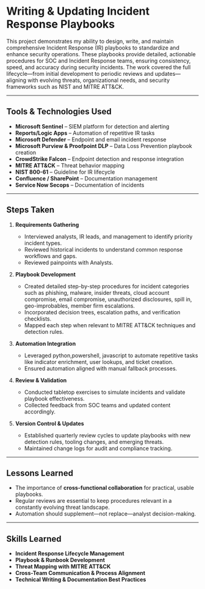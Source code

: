 # Writing & Updating Incident Response Playbooks

This project demonstrates my ability to design, write, and maintain comprehensive Incident Response (IR) playbooks to standardize and enhance security operations. These playbooks provide detailed, actionable procedures for SOC and Incident Response teams, ensuring consistency, speed, and accuracy during security incidents. The work covered the full lifecycle—from initial development to periodic reviews and updates—aligning with evolving threats, organizational needs, and security frameworks such as NIST and MITRE ATT&CK.

---

## Tools & Technologies Used
- **Microsoft Sentinel** – SIEM platform for detection and alerting
- **Reports/Logic Apps** – Automation of repetitive IR tasks
- **Microsoft Defender** – Endpoint and email incident response
- **Microsoft Purview & Proofpoint DLP** – Data Loss Prevention playbook creation
- **CrowdStrike Falcon** – Endpoint detection and response integration
- **MITRE ATT&CK** – Threat behavior mapping
- **NIST 800-61** – Guideline for IR lifecycle
- **Confluence / SharePoint** – Documentation management
- **Service Now Secops** – Documentation of incidents

---

## Steps Taken

1. **Requirements Gathering**  
   - Interviewed analysts, IR leads, and management to identify priority incident types.  
   - Reviewed historical incidents to understand common response workflows and gaps.
   - Reviewed painpoints with Analysts.

2. **Playbook Development**  
   - Created detailed step-by-step procedures for incident categories such as phishing, malware, insider threats, cloud account compromise, email compromise, unauthorized disclosures, spill in, geo-improbables, member firm escalations.  
   - Incorporated decision trees, escalation paths, and verification checklists.  
   - Mapped each step when relevant to MITRE ATT&CK techniques and detection rules.

3. **Automation Integration**  
   - Leveraged python,powershell, javascript to automate repetitive tasks like indicator enrichment, user lookups, and ticket creation.  
   - Ensured automation aligned with manual fallback processes.

4. **Review & Validation**  
   - Conducted tabletop exercises to simulate incidents and validate playbook effectiveness.  
   - Collected feedback from SOC teams and updated content accordingly.

5. **Version Control & Updates**  
   - Established quarterly review cycles to update playbooks with new detection rules, tooling changes, and emerging threats.  
   - Maintained change logs for audit and compliance tracking.

---

## Lessons Learned
- The importance of **cross-functional collaboration** for practical, usable playbooks.  
- Regular reviews are essential to keep procedures relevant in a constantly evolving threat landscape.  
- Automation should supplement—not replace—analyst decision-making.  

---

## Skills Learned
- **Incident Response Lifecycle Management**  
- **Playbook & Runbook Development**  
- **Threat Mapping with MITRE ATT&CK**   
- **Cross-Team Communication & Process Alignment**  
- **Technical Writing & Documentation Best Practices**  
